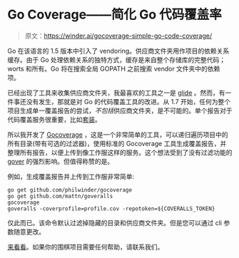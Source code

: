 # Go Coverage——简化 Go 代码覆盖率

> 原文：<https://winder.ai/gocoverage-simple-go-code-coverage/>

Go 在该语言的 1.5 版本中引入了 vendoring。供应商文件夹用作项目的依赖关系缓存。由于 Go 处理依赖关系的独特方式，缓存是来自整个存储库的完整代码；worts 和所有。Go 将在搜索全局 GOPATH 之前搜索 vendor 文件夹中的依赖项。

已经出现了工具来收集供应商文件夹，我最喜欢的工具之一是 [glide](https://glide.sh/) 。然而，有一件事还没有发生，那就是对 Go 的代码覆盖工具的改进。从 1.7 开始，任何为整个项目生成单一覆盖报告的尝试，*不包括*供应商文件夹，是不可能的。单个报告对于代码覆盖服务很重要，比如[套装](https://coveralls.io/)。

所以我开发了 [Gocoverage](https://github.com/philwinder/gocoverage) ，这是一个非常简单的工具，可以递归遍历项目中的所有目录(带有可选的过滤器)，使用标准的 Gocoverage 工具生成覆盖报告，并整理所有报告，以便上传到像工作服这样的服务。这个想法受到了没有过滤功能的 [gover](https://github.com/modocache/gover) 的强烈影响。但值得称赞的是。

例如，生成覆盖报告并上传到工作服非常简单:

```
go get github.com/philwinder/gocoverage
go get github.com/mattn/goveralls
gocoverage
goveralls -coverprofile=profile.cov -repotoken=${COVERALLS_TOKEN} 
```

仅此而已。该命令默认过滤掉隐藏的目录和供应商文件夹。但是您可以通过 cli 参数随意更改。

[来看看](https://github.com/philwinder/gocoverage)。如果你的围棋项目需要任何帮助，请联系我们。